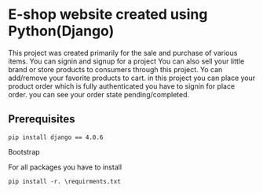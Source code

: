 # E-shop website created using Python(Django)
This project was created primarily for the sale and purchase of various items. You can signin and signup for a project You can also sell your little brand or store products to consumers through this project. Yo can add/remove your favorite products to cart. in this project you can place your product order which is fully authenticated you have to signin for place order. you can see your order state pending/completed.

## Prerequisites
```
pip install django == 4.0.6
```
Bootstrap

For all packages you have to install
```
pip install -r. \requirments.txt
```
<img href="https://user-images.githubusercontent.com/108739825/187044815-21710315-97ba-464b-abc0-3b1c25893b84.png">

